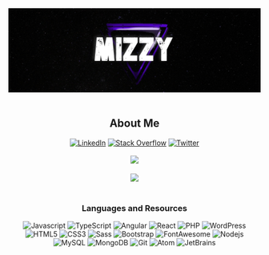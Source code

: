 <div align="center" width="100%">
<img src="https://raw.githubusercontent.com/mizzyexists/mizzyexists/main/GithubLogo.jpg" width="600px">
</div>

<br/>
<div align="center">
  <h2>About Me</h2>
  <a href="https://www.linkedin.com/in/andrewmissey/"><img src="https://img.shields.io/badge/Linkedin-0077b5?style=flat-square&logo=linkedin" alt="LinkedIn" /></a>
  <a href="https://stackoverflow.com/users/16496546/mizzy"><img src="https://img.shields.io/badge/Stack Overflow-f48024?style=flat-square&logo=stackoverflow&logoColor=white" alt="Stack Overflow" /></a>
  <a href="https://www.twitter.com/mizzyexists/"><img src="https://img.shields.io/badge/Twitter-1DA1F2?style=flat-square&logo=twitter&logoColor=fff" alt="Twitter" /></a>
  <br/><br/>
  <img src="https://github-readme-stats.vercel.app/api/top-langs/?username=mizzyexists&layout=compact&title_color=4f08dc&text_color=FFFFFF&theme=dark">
  <br/><br/>
  <img src="https://github-readme-stats.vercel.app/api?username=mizzyexists&title_color=4f08dc&text_color=FFFFFF&show_icons=true&icon_color=4f08dc&include_all_commits=true&count_private=true&theme=dark" height="200px">
</div>
<br/>

<div align="center">
  <h3>Languages and Resources</h3>
  <img src="https://img.shields.io/badge/-JavaScript-F7DF1E?style=for-the-badge&logo=javascript&logoColor=000000" alt="Javascript">
  <img src="https://img.shields.io/badge/-TypeScript-3178C6?style=for-the-badge&logo=javascript&logoColor=fff" alt="TypeScript">
  <img src="https://img.shields.io/badge/-Angular-DD0031?style=for-the-badge&logo=angular&logoColor=fff" alt="Angular">
  <img src="https://img.shields.io/badge/-React-61DAFB?style=for-the-badge&logo=react&logoColor=000" alt="React">
  <img src="https://img.shields.io/badge/-PHP-777BB4?style=for-the-badge&logo=php&logoColor=fff" alt="PHP">
  <img src="https://img.shields.io/badge/-WordPress-21759B?style=for-the-badge&logo=wordpress&logoColor=fff" alt="WordPress">
  <img src="https://img.shields.io/badge/-HTML5-%23E44D27?style=for-the-badge&logo=html5&logoColor=ffffff" alt="HTML5">
  <img src="https://img.shields.io/badge/-CSS3-%231572B6?style=for-the-badge&logo=css3" alt="CSS3">
  <img src="https://img.shields.io/badge/-Sass-%23CC6699?style=for-the-badge&logo=sass&logoColor=ffffff" alt="Sass">
  <img src="https://img.shields.io/badge/-Bootstrap-563D7C?style=for-the-badge&logo=bootstrap&logoColor=fff" alt="Bootstrap">
  <img src="https://img.shields.io/badge/-Font%20Awesome-528DD7?style=for-the-badge&logo=fontawesome&logoColor=fff" alt="FontAwesome">
  <img src="https://img.shields.io/badge/-Nodejs-339933?style=for-the-badge&logo=Node.js&logoColor=ffffff" alt="Nodejs">
  <img src="https://img.shields.io/badge/-MySQL-4479A1?style=for-the-badge&logo=mysql&logoColor=fff" alt="MySQL">
  <img src="https://img.shields.io/badge/-MongoDB-47A248?style=for-the-badge&logo=mongodb&logoColor=ffffff" alt="MongoDB">
  <img src="https://img.shields.io/badge/-Git-%23F05032?style=for-the-badge&logo=git&logoColor=%23ffffff" alt="Git">
  <img src="http://img.shields.io/badge/-Atom-68BC71?style=for-the-badge&logo=atom&logoColor=ffffff" alt="Atom">
  <img src="http://img.shields.io/badge/-JetBrains-6B57FF?style=for-the-badge&logo=jetbrains&logoColor=ffffff" alt="JetBrains">
</div>


<br/>
